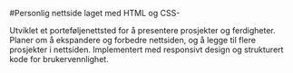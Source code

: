 #Personlig nettside laget med HTML og CSS-

 Utviklet et porteføljenettsted for å presentere prosjekter og
 ferdigheter. Planer om å ekspandere og forbedre nettsiden, og å legge til flere prosjekter i nettsiden.
 Implementert med responsivt design og strukturert kode for brukervennlighet.
